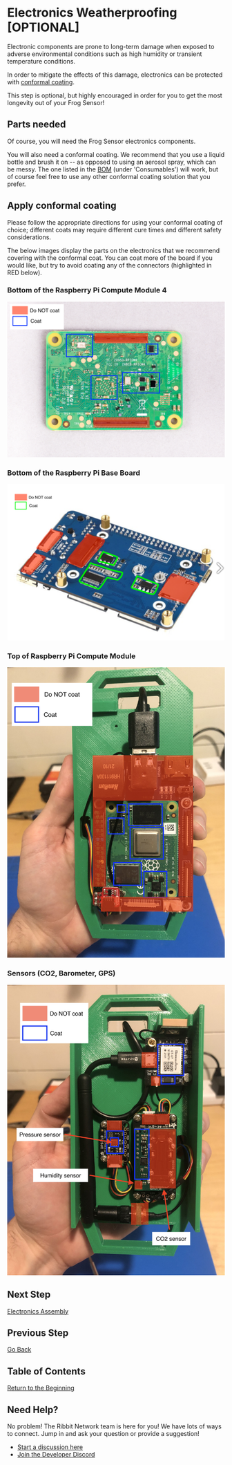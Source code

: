 # Electronics Weatherproofing [OPTIONAL]

Electronic components are prone to long-term damage when exposed to adverse environmental conditions such as high humidity or transient temperature conditions.

In order to mitigate the effects of this damage, electronics can be protected with [conformal coating](https://www.mgchemicals.com/category/conformal-coating/).

This step is optional, but highly encouraged in order for you to get the most longevity out of your Frog Sensor! 

## Parts needed

Of course, you will need the Frog Sensor electronics components.

You will also need a conformal coating. We recommend that you use a liquid bottle and brush it on -- as opposed to using an aerosol spray, which can be messy. The one listed in the [BOM](../hardware/ribbit_network_frog_sensor_bom.csv) (under 'Consumables') will work, but of course feel free to use any other conformal coating solution that you prefer. 

## Apply conformal coating

Please follow the appropriate directions for using your conformal coating of choice; different coats may require different cure times and different safety considerations. 

The below images display the parts on the electronics that we recommend covering with the conformal coat. You can coat more of the board if you would like, but try to avoid coating any of the connectors (highlighted in RED below).

### Bottom of the Raspberry Pi Compute Module 4

![rpi compute module bottom](images/conformal_instructions-rpi_compute_bottom.png)

### Bottom of the Raspberry Pi Base Board

![rpi compute base board](images/conformal_instructions-rpi_base_bottom.png)

### Top of Raspberry Pi Compute Module

![rpi compute module top](images/conformal_instructions-electronics_rpi_side.jpg)

### Sensors (CO2, Barometer, GPS)

![sensors](images/conformal_instructions-electronics_sensor_side.jpg)



## Next Step
[Electronics Assembly](5-electronics-assembly.md)

## Previous Step
[Go Back](3-enclosure.md)

## Table of Contents
[Return to the Beginning](0-start-here.md)

## Need Help?
No problem! The Ribbit Network team is here for you! We have lots of ways to connect. Jump in and ask your question or provide a suggestion!
* [Start a discussion here](https://github.com/Ribbit-Network/ribbit-network-frog-sensor/discussions/new)
* [Join the Developer Discord](https://discord.gg/vq8PkDb2TC)
